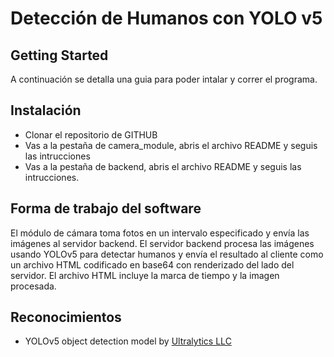 # Detección de Humanos con YOLO v5

## Getting Started

A continuación se detalla una guia para poder intalar y correr el programa.

## Instalación

- Clonar el repositorio de GITHUB
- Vas a la pestaña de camera_module, abris el archivo README y seguis las intrucciones
- Vas a la pestaña de backend, abris el archivo README y seguis las intrucciones.

## Forma de trabajo del software 

El módulo de cámara toma fotos en un intervalo especificado y envía las imágenes al servidor backend. El servidor backend procesa las imágenes usando YOLOv5 para detectar humanos y envía el resultado al cliente como un archivo HTML codificado en base64 con renderizado del lado del servidor. El archivo HTML incluye la marca de tiempo y la imagen procesada.

## Reconocimientos

- YOLOv5 object detection model by [Ultralytics LLC](https://github.com/ultralytics/yolov5)
